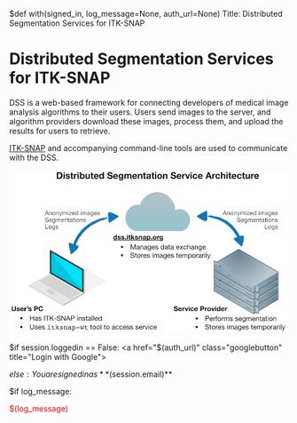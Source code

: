 $def with(signed_in, log_message=None, auth_url=None)
Title: Distributed Segmentation Services for ITK-SNAP


Distributed Segmentation Services for ITK-SNAP
=====

<div class="pure-g">
    <div class="pure-u-3-5">
    <p>DSS is a web-based framework for connecting developers of medical image analysis algorithms to their users. Users send images to the server, and algorithm providers download these images, process them, and upload the results for users to retrieve. </p>
    <p><a href="www.itksnap.org">ITK-SNAP</a> and accompanying command-line tools are used to communicate with the DSS. </p>
    </div>
    <div class="pure-u-2-5">
    <img src="/static/img/dss_arch.png" class="pure-img">
    </div>
</div>


$if session.loggedin == False:
  <a href="$(auth_url)" class="googlebutton" title="Login with Google"></a>

$else:
  You are signed in as **$(session.email)**

$if log_message:
  <div style="color:red">$(log_message)</div>

